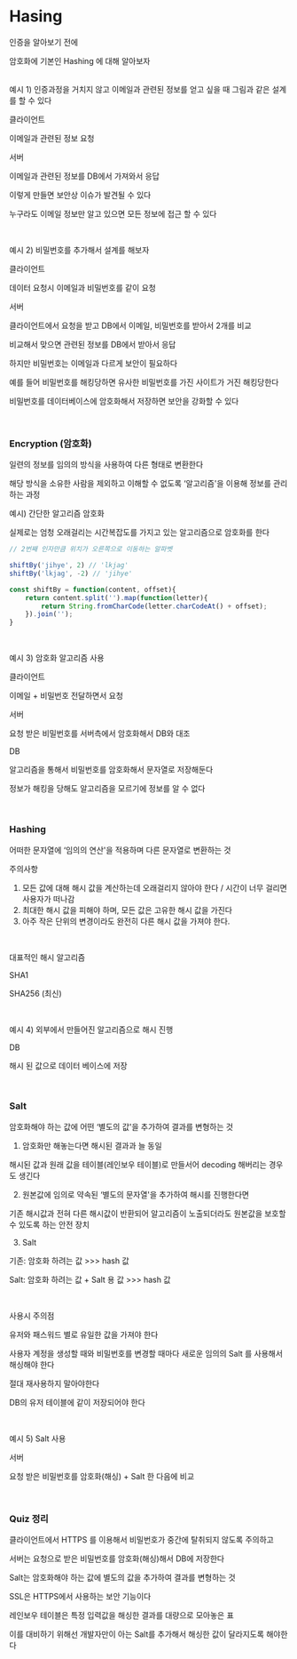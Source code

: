 # Hasing

인증을 알아보기 전에

암호화에 기본인 Hashing 에 대해 알아보자 <br/><br/>

예시 1)
인증과정을 거치지 않고 이메일과 관련된 정보를 얻고 싶을 때 그림과 같은 설계를 할 수 있다

클라이언트

이메일과 관련된 정보 요청

서버

이메일과 관련된 정보를 DB에서 가져와서 응답

이렇게 만들면 보안상 이슈가 발견될 수 있다

누구라도 이메일 정보만 알고 있으면 모든 정보에 접근 할 수 있다

<br/>

예시 2) 
비밀번호를 추가해서 설계를 해보자

클라이언트

데이터 요청시 이메일과 비밀번호를 같이 요청

서버

클라이언트에서 요청을 받고 DB에서 이메일, 비밀번호를 받아서 2개를 비교

비교해서 맞으면 관련된 정보를 DB에서 받아서 응답

하지만 비밀번호는 이메일과 다르게 보안이 필요하다

예를 들어 비밀번호를 해킹당하면 유사한 비밀번호를 가진 사이트가 거진 해킹당한다

비밀번호를 데이터베이스에 암호화해서 저장하면 보안을 강화할 수 있다

<br/>


### Encryption (암호화)

일련의 정보를 임의의 방식을 사용하여 다른 형태로 변환한다

해당 방식을 소유한 사람을 제외하고 이해할 수 없도록 ‘알고리즘'을 이용해 정보를 관리하는 과정

예시) 간단한 알고리즘 암호화

실제로는 엄청 오래걸리는 시간복잡도를 가지고 있는 알고리즘으로 암호화를 한다

```jsx
// 2번째 인자만큼 위치가 오른쪽으로 이동하는 알파벳

shiftBy('jihye', 2) // 'lkjag'
shiftBy('lkjag', -2) // 'jihye'

const shiftBy = function(content, offset){
	return content.split('').map(function(letter){
		return String.fromCharCode(letter.charCodeAt() + offset);
	}).join('');
}
```

<br/>

예시 3) 암호화 알고리즘 사용

클라이언트

이메일 + 비밀번호 전달하면서 요청

서버

요청 받은 비밀번호를 서버측에서 암호화해서 DB와 대조

DB

알고리즘을 통해서 비밀번호를 암호화해서 문자열로 저장해둔다

정보가 해킹을 당해도 알고리즘을 모르기에 정보를 알 수 없다

<br/>

### Hashing

어떠한 문자열에 ‘임의의 연산'을 적용하며 다른 문자열로 변환하는 것

주의사항

1. 모든 값에 대해 해시 값을 계산하는데 오래걸리지 않아야 한다 / 시간이 너무 걸리면 사용자가 떠나감
2. 최대한 해시 값을 피해야 하며, 모든 값은 고유한 해시 값을 가진다 
3. 아주 작은 단위의 변경이라도 완전히 다른 해시 값을 가져야 한다.

 <br/>

대표적인 해시 알고리즘

SHA1

SHA256 (최신)

<br/>

예시 4) 외부에서 만들어진 알고리즘으로 해시 진행

DB

해시 된 값으로 데이터 베이스에 저장

<br/>

### Salt

암호화해야 하는 값에 어떤 ‘별도의 값'을 추가하여 결과를 변형하는 것

1. 암호화만 해놓는다면 해시된 결과과 늘 동일

해시된 값과 원래 값을 테이블(레인보우 테이블)로 만들서어 decoding 해버리는 경우도 생긴다

2. 원본값에 임의로 약속된 ‘별도의 문자열'을 추가하여 해시를 진행한다면 

기존 해시값과 전혀 다른 해시값이 반환되어 알고리즘이 노출되더라도 원본값을 보호할 수 있도록 하는 안전 장치

3. Salt

기존: 암호화 하려는 값 >>> hash 값

Salt: 암호화 하려는 값 + Salt 용 값  >>> hash 값

<br/>

사용시 주의점

유저와 패스워드 별로 유일한 값을 가져야 한다

사용자 계정을 생성할 때와 비밀번호를 변경할 때마다 새로운 임의의 Salt 를 사용해서 해싱해야 한다

절대 재사용하지 말아야한다

DB의 유저 테이블에 같이 저장되어야 한다

<br/>

예시 5) Salt 사용

서버

요청 받은 비밀번호를 암호화(해싱) + Salt 한 다음에 비교

<br/>

### Quiz 정리

클라이언트에서 HTTPS 를 이용해서 비밀번호가 중간에 탈취되지 않도록 주의하고

서버는 요청으로 받은 비밀번호를 암호화(해싱)해서 DB에 저장한다

Salt는 암호화해야 하는 값에 별도의 값을 추가하여 결과를 변형하는 것

SSL은 HTTPS에서 사용하는 보안 기능이다

레인보우 테이블은 특정 입력값을 해싱한 결과를 대량으로 모아놓은 표

이를 대비하기 위해선 개발자만이 아는 Salt를 추가해서 해싱한 값이 달라지도록 해야한다